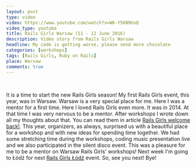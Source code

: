 ```yaml
---
layout: post
type: video
video: https://www.youtube.com/watch?v=W6-Y56N9UvQ
video_type: youtube
title: Rails Girls Warsaw (11 - 12 June 2016)
description: Video story from Rails Girls Warsaw
headline: My code is getting worse, please send more chocolate
categories: [workshops]
tags: [Rails Girls, Ruby on Rails]
place: Warsaw
comments: true
---
```


<br>

It is a time to start the new Rails Girls season! My first Rails Girls event, this year, was in Warsaw. Warsaw is a very special place for me. Here I was a mentor for a first time. Here I loved Rails Girls even more. It was in 2014. At that time I was very nervous to be a mentor. After workshops I wrote down all my thoughts about that. You can read them in article <a href="{{ site.baseurl }}/rails-girls-warsaw" title="Rails Girls Warsaw - first time as a mentor">Rails Girls welcome back!</a>. This year, organizers, as always, surprised us with a beautiful place for a workshop and with new ideas for spending time together. We had some stretching time during the workshops, coding music presentation live and we also participated in the silent disco event. This was a pleasure for me to be a mentor on Warsaw Rails Girls' workshops! Next week I'm going to Łódź for next <a href="{{ site.baseurl }}/rails-girls-lodz" title="Rails Girls Łódź - video story">Rails Girls Łódź</a> event. So, see you next! Bye!
